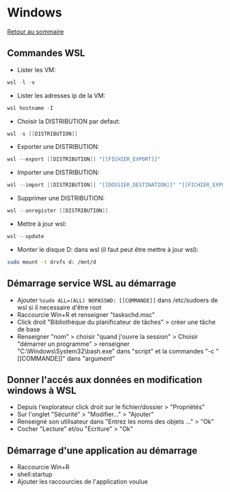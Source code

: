 # Windows

[Retour au sommaire](docs/index)

## Commandes WSL
- Lister les VM:
```powershell
wsl -l -v
```
- Lister les adresses ip de la VM:
```powershell
wsl hostname -I
```
- Choisir la DISTRIBUTION par defaut:
```powershell
wsl -s [[DISTRIBUTION]]
```
- Exporter une DISTRIBUTION:
```powershell
wsl --export [[DISTRIBUTION]] "[[FICHIER_EXPORT]]"
```
- Importer une DISTRIBUTION:
```powershell
wsl --import [[DISTRIBUTION]] "[[DOSSIER_DESTINATION]]" "[[FICHIER_EXPORT]]"
```
- Supprimer une DISTRIBUTION:
```powershell
wsl --unregister [[DISTRIBUTION]]
```
- Mettre à jour wsl:
```powershell
wsl --update
```
- Monter le disque D: dans wsl (il faut peut être mettre à jour wsl):
```bash
sudo mount -t drvfs d: /mnt/d
```

## Démarrage service WSL au démarrage

- Ajouter ```%sudo ALL=(ALL) NOPASSWD: [[COMMANDE]]``` dans /etc/sudoers de wsl si il necessaire d'être root
- Raccourcie Win+R et renseigner "taskschd.msc"
- Click droit "Bibliothèque du planificateur de tâches" > créer une tâche de base
- Renseigner "nom" > choisir "quand j'ouvre la session" > Choisir "démarrer un programme" > renseigner "C:\Windows\System32\bash.exe" dans "script" et la commandes "-c "[[COMMANDE]]" dans "argument"

## Donner l'accés aux données en modification windows à WSL

- Depuis l'explorateur click droit sur le fichier/dossier > "Propriétés"
- Sur l'onglet "Sécurité" > "Modifier..." > "Ajouter"
- Renseigné son utilisateur dans "Entrez les noms des objets ..." > "Ok"
- Cocher "Lecture" et/ou "Ecriture" > "Ok"

## Démarrage d'une application au démarrage

- Raccourcie Win+R
- shell:startup
- Ajouter les raccourcies de l'application voulue
